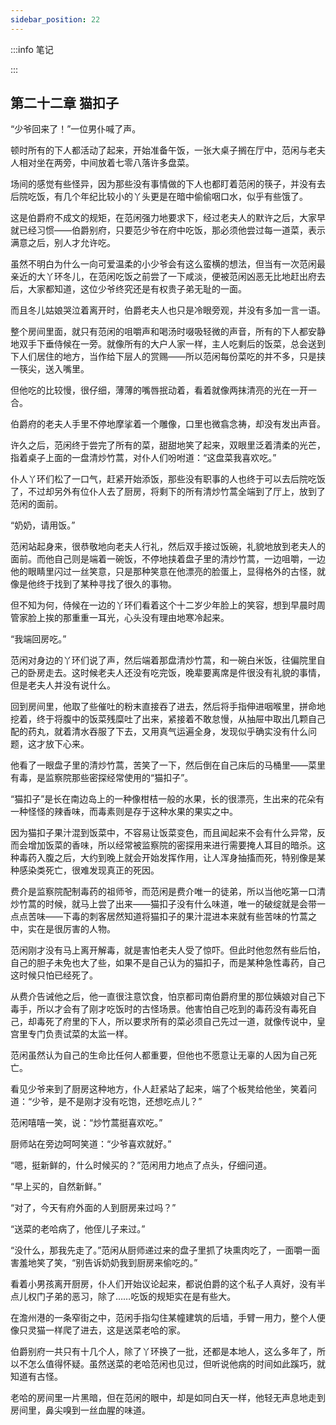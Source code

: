 ```yaml
---
sidebar_position: 22
---
```


:::info 笔记



:::

## 第二十二章 **猫扣子**

“少爷回来了！”一位男仆喊了声。

顿时所有的下人都活动了起来，开始准备午饭，一张大桌子搁在厅中，范闲与老夫人相对坐在两旁，中间放着七零八落许多盘菜。

场间的感觉有些怪异，因为那些没有事情做的下人也都盯着范闲的筷子，并没有去后院吃饭，有几个年纪比较小的丫头更是在暗中偷偷咽口水，似乎有些饿了。

这是伯爵府不成文的规矩，在范闲强力地要求下，经过老夫人的默许之后，大家早就已经习惯——伯爵别府，只要范少爷在府中吃饭，那必须他尝过每一道菜，表示满意之后，别人才允许吃。

虽然不明白为什么一向可爱温柔的小少爷会有这么蛮横的想法，但当有一次范闲最亲近的大丫环冬儿，在范闲吃饭之前尝了一下咸淡，便被范闲凶恶无比地赶出府去后，大家都知道，这位少爷终究还是有权贵子弟无耻的一面。

而且冬儿姑娘哭泣着离开时，伯爵老夫人也只是冷眼旁观，并没有多加一言一语。

整个房间里面，就只有范闲的咀嚼声和喝汤时啜吸轻微的声音，所有的下人都安静地双手下垂侍候在一旁。就像所有的大户人家一样，主人吃剩后的饭菜，总会送到下人们居住的地方，当作给下层人的赏赐——所以范闲每份菜吃的并不多，只是挟一筷尖，送入嘴里。

但他吃的比较慢，很仔细，薄薄的嘴唇抿动着，看着就像两抹清亮的光在一开一合。

伯爵府的老夫人手里不停地摩挲着一个雕像，口里也微翕念祷，却没有发出声音。

许久之后，范闲终于尝完了所有的菜，甜甜地笑了起来，双眼里泛着清柔的光芒，指着桌子上面的一盘清炒竹蒿，对仆人们吩咐道：“这盘菜我喜欢吃。”

仆人丫环们松了一口气，赶紧开始添饭，那些没有职事的人也终于可以去后院吃饭了，不过却另外有位仆人去了厨房，将剩下的所有清炒竹蒿全端到了厅上，放到了范闲的面前。

“奶奶，请用饭。”

范闲站起身来，很恭敬地向老夫人行礼，然后双手接过饭碗，礼貌地放到老夫人的面前。而他自己则是端着一碗饭，不停地挟着盘子里的清炒竹蒿，一边咀嚼，一边他的眼睛里闪过一丝笑意，只是那种笑意在他漂亮的脸蛋上，显得格外的古怪，就像是他终于找到了某种寻找了很久的事物。

但不知为何，侍候在一边的丫环们看着这个十二岁少年脸上的笑容，想到早晨时周管家脸上挨的那重重一耳光，心头没有理由地寒冷起来。

“我端回房吃。”

范闲对身边的丫环们说了声，然后端着那盘清炒竹蒿，和一碗白米饭，往偏院里自己的卧房走去。这时候老夫人还没有吃完饭，晚辈要离席是件很没有礼貌的事情，但是老夫人并没有说什么。

回到房间里，他取了些催吐的粉末直接吞了进去，然后将手指伸进咽喉里，拼命地挖着，终于将腹中的饭菜残糜吐了出来，紧接着不敢怠慢，从抽屉中取出几颗自己配的药丸，就着清水吞服了下去，又用真气运遍全身，发现似乎确实没有什么问题，这才放下心来。

他看了一眼盘子里的清炒竹蒿，苦笑了一下，然后倒在自己床后的马桶里——菜里有毒，是监察院那些密探经常使用的“猫扣子”。

“猫扣子”是长在南边岛上的一种像柑桔一般的水果，长的很漂亮，生出来的花朵有一种怪怪的辣香味，而毒素则是存于这种水果的果实之中。

因为猫扣子果汁混到饭菜中，不容易让饭菜变色，而且闻起来不会有什么异常，反而会增加饭菜的香味，所以经常被监察院的密探用来进行需要掩人耳目的暗杀。这种毒药入腹之后，大约到晚上就会开始发挥作用，让人浑身抽搐而死，特别像是某种感染类死亡，很难发现真正的死因。

费介是监察院配制毒药的祖师爷，而范闲是费介唯一的徒弟，所以当他吃第一口清炒竹蒿的时候，就马上尝了出来——猫扣子没有什么味道，唯一的破绽就是会带一点点苦味——下毒的刺客居然知道将猫扣子的果汁混进本来就有些苦味的竹蒿之中，实在是很厉害的人物。

范闲刚才没有马上离开解毒，就是害怕老夫人受了惊吓。但此时他忽然有些后怕，自己的胆子未免也大了些，如果不是自己认为的猫扣子，而是某种急性毒药，自己这时候只怕已经死了。

从费介告诫他之后，他一直很注意饮食，怕京都司南伯爵府里的那位姨娘对自己下毒手，所以才会有了刚才吃饭时的古怪场景。他害怕自己吃到的毒药没有毒死自己，却毒死了府里的下人，所以要求所有的菜必须自己先过一道，就像传说中，皇宫里专门负责试菜的太监一样。

范闲虽然认为自己的生命比任何人都重要，但他也不愿意让无辜的人因为自己死亡。

看见少爷来到了厨房这种地方，仆人赶紧站了起来，端了个板凳给他坐，笑着问道：“少爷，是不是刚才没有吃饱，还想吃点儿？”

范闲嘻嘻一笑，说：“炒竹蒿挺喜欢吃。”

厨师站在旁边呵呵笑道：“少爷喜欢就好。”

“嗯，挺新鲜的，什么时候买的？”范闲用力地点了点头，仔细问道。

“早上买的，自然新鲜。”

“对了，今天有府外面的人到厨房来过吗？”

“送菜的老哈病了，他侄儿子来过。”

“没什么，那我先走了。”范闲从厨师递过来的盘子里抓了块熏肉吃了，一面嚼一面害羞地笑了笑，“别告诉奶奶我到厨房来偷吃的。”

看着小男孩离开厨房，仆人们开始议论起来，都说伯爵的这个私子人真好，没有半点儿权门子弟的恶习，除了……吃饭的规矩实在是有些大。

在澹州港的一条窄街之中，范闲手指勾住某幢建筑的后墙，手臂一用力，整个人便像只灵猫一样爬了进去，这是送菜老哈的家。

伯爵别府一共只有十几个人，除了丫环换了一批，还都是本地人，这么多年了，所以不怎么值得怀疑。虽然送菜的老哈范闲也见过，但听说他病的时间如此蹊巧，就知道有古怪。

老哈的房间里一片黑暗，但在范闲的眼中，却是如同白天一样，他轻无声息地走到房间里，鼻尖嗅到一丝血腥的味道。

